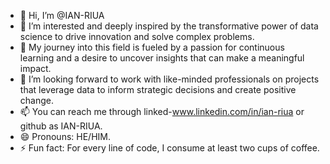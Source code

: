 - 👋 Hi, I’m @IAN-RIUA
- 👀 I’m interested and deeply inspired by the transformative power of data science to drive innovation and solve complex problems.
- 🌱 My journey into this field is fueled by a passion for continuous learning and a desire to uncover insights that can make a meaningful impact.
- 💞️ I’m looking forward to work with  like-minded professionals on projects that leverage data to inform strategic decisions and create positive change.
- 📫 You can reach me through linked-www.linkedin.com/in/ian-riua or github as IAN-RIUA.
- 😄 Pronouns: HE/HIM.
- ⚡ Fun fact: For every line of code, I consume at least two cups of coffee.

<!---
IAN-RIUA/IAN-RIUA is a ✨ special ✨ repository because its `README.md` (this file) appears on your GitHub profile.
You can click the Preview link to take a look at your changes.
--->
